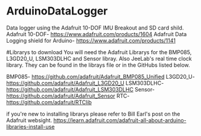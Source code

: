 # ArduinoDataLogger
Data logger using the Adafruit 10-DOF IMU Breakout and SD card shild.
Adafruit 10-DOF- https://www.adafruit.com/products/1604
Adafruit Data Logging shield for Arduino- https://www.adafruit.com/products/1141

#Librarys to download
You will need the Adafruit Librarys for the BMP085, L3GD20_U, LSM303DLHC and Sensor libray.
Also JeeLab's real time clock library.
They can be found in the librays file or in the GitHubs listed below.

BMP085- https://github.com/adafruit/Adafruit_BMP085_Unified
L3GD20_U- https://github.com/adafruit/Adafruit_L3GD20_U
LSM303DLHC- https://github.com/adafruit/Adafruit_LSM303DLHC
Sensor- https://github.com/adafruit/Adafruit_Sensor
RTC- https://github.com/adafruit/RTClib

if you're new to installing librarys please refer to Bill Earl's post on the Adafruit websight.
https://learn.adafruit.com/adafruit-all-about-arduino-libraries-install-use
